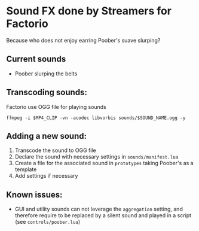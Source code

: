 # Sound FX done by Streamers for Factorio

Because who does not enjoy earring Poober's suave slurping?

## Current sounds

- Poober slurping the belts

## Transcoding sounds:

Factorio use OGG file for playing sounds

```shell
ffmpeg -i $MP4_CLIP -vn -acodec libvorbis sounds/$SOUND_NAME.ogg -y
```

## Adding a new sound:

1. Transcode the sound to OGG file
2. Declare the sound with necessary settings in `sounds/manifest.lua`
3. Create a file for the associated sound in `prototypes` taking Poober's as a template
4. Add settings if necessary


## Known issues:

- GUI and utility sounds can not leverage the `aggregation` setting, and therefore require to be replaced by a silent sound and played in a script (see `controls/poober.lua`)
